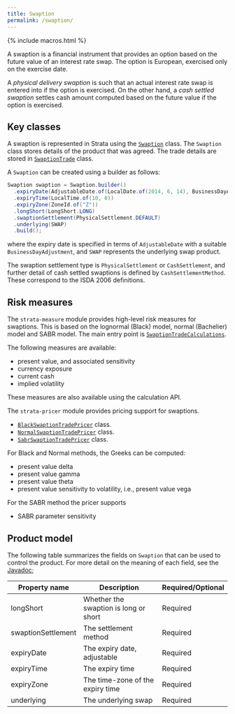 ```yaml
---
title: Swaption
permalink: /swaption/
---
```


{% include macros.html %}

A swaption is a financial instrument that provides an option based on the future value of an interest rate swap.
The option is European, exercised only on the exercise date.

A *physical delivery swaption* is such that an actual interest rate swap is entered into if the option is exercised.
On the other hand, a *cash settled swaption* settles cash amount computed based on the future value if the option is exercised.


## Key classes

A swaption is represented in Strata using the [`Swaption`]({{site.baseurl}}/apidocs/com/opengamma/strata/product/swaption/Swaption.html) class.
The `Swaption` class stores details of the product that was agreed.
The trade details are stored in [`SwaptionTrade`]({{site.baseurl}}/apidocs/com/opengamma/strata/product/swaption/SwaptionTrade.html) class.

A `Swaption` can be created using a builder as follows:

```java
Swaption swaption = Swaption.builder()
  .expiryDate(AdjustableDate.of(LocalDate.of(2014, 6, 14), BusinessDayAdjustment.of(FOLLOWING, USNY)))
  .expiryTime(LocalTime.of(10, 0))
  .expiryZone(ZoneId.of("Z"))
  .longShort(LongShort.LONG)
  .swaptionSettlement(PhysicalSettlement.DEFAULT)
  .underlying(SWAP)
  .build();
```

where the expiry date is specified in terms of `AdjustableDate` with a suitable `BusinessDayAdjustment`, and `SWAP` represents the underlying swap product. 

The swaption settlement type is `PhysicalSettlement` or `CashSettlement`, and further detail of cash settled swaptions is defined by `CashSettlementMethod`.
These correspond to the ISDA 2006 definitions.


## Risk measures

The `strata-measure` module provides high-level risk measures for swaptions.
This is based on the lognormal (Black) model, normal (Bachelier) model and SABR model.
The main entry point is
[`SwaptionTradeCalculations`]({{site.baseurl}}/apidocs/com/opengamma/strata/measure/swaption/SwaptionTradeCalculations.html).

The following measures are available:

* present value, and associated sensitivity
* currency exposure
* current cash
* implied volatility

These measures are also available using the calculation API.

The `strata-pricer` module provides pricing support for swaptions.

* [`BlackSwaptionTradePricer`]({{site.baseurl}}/apidocs/com/opengamma/strata/pricer/swaption/BlackSwaptionTradePricer.html) class.
* [`NormalSwaptionTradePricer`]({{site.baseurl}}/apidocs/com/opengamma/strata/pricer/swaption/NormalSwaptionTradePricer.html) class.
* [`SabrSwaptionTradePricer`]({{site.baseurl}}/apidocs/com/opengamma/strata/pricer/swaption/SabrSwaptionTradePricer.html) class.

For Black and Normal methods, the Greeks can be computed:

* present value delta
* present value gamma
* present value theta
* present value sensitivity to volatility, i.e., present value vega

For the SABR method the pricer supports

* SABR parameter sensitivity


## Product model

The following table summarizes the fields on `Swaption` that can be used to control the product.
For more detail on the meaning of each field, see the [Javadoc]({{site.baseurl}}/apidocs/com/opengamma/strata/product/swaption/Swaption.html);

| Property name     | Description | Required/Optional |
|-------------------|-------------|-------------------|
| longShort         | Whether the swaption is long or short | Required |
| swaptionSettlement| The settlement method | Required |
| expiryDate        | The expiry date, adjustable | Required |
| expiryTime        | The expiry time | Required |
| expiryZone        | The time-zone of the expiry time | Required |
| underlying        | The underlying swap | Required |



